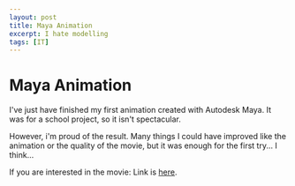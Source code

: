 ```yaml
---
layout: post
title: Maya Animation
excerpt: I hate modelling
tags: [IT]
---
```

# Maya Animation

I've just have finished my first animation created with Autodesk Maya. It was for a school project, so it isn't spectacular.

However, i'm proud of the result. Many things I could have improved like the animation or the quality of the movie, but it was enough for the first try... I think...

If you are interested in the movie: Link is [here](http://youtu.be/U5neKzdJRms "Title").